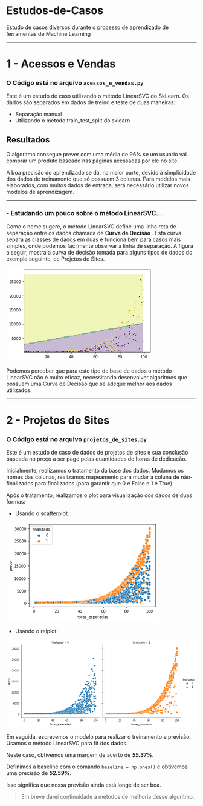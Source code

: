 # Estudos-de-Casos
Estudo de casos diversos durante o processo de aprendizado de ferramentas de Machine Learning

________________________________________________________

# 1 - Acessos e Vendas

### O Código está no arquivo `acessos_e_vendas.py`

Este é um estudo de caso utilizando o método LinearSVC do SkLearn.
Os dados são separados em dados de treino e teste de duas maneiras:

* Separação manual
* Utilizando o método train_test_split do sklearn

## Resultados

O algoritmo consegue prever com uma média de 96% se um usuário vai comprar um produto baseado nas páginas acessadas por ele no site.

A boa precisão do aprendizado se dá, na maior parte, devido à simplicidade dos dados de treinamento que só possuem 3 colunas.
Para modelos mais elaborados, com muitos dados de entrada, será necessário utilizar novos modelos de aprendizagem.

_________________________________________________________
### - Estudando um pouco sobre o método LinearSVC...

 Como o nome sugere, o método LinearSVC define uma linha reta de separação entre os dados chamada de **Curva de Decisão** . Esta curva separa as classes de dados em duas e funciona bem para casos mais simples, onde podemos facilmente observar a linha de separação. A figura a seguir, mostra a curva de decisão tomada para alguns tipos de dados do exemplo seguinte, de Projetos de Sites.

![](LinearSVC.png)

 Podemos perceber que para este tipo de base de dados o método LinearSVC não é muito eficaz, necessitando desenvolver algoritmos que possuem uma Curva de Decisão que se adeque melhor aos dados utilizados.
__________________________________________________________

# 2 - Projetos de Sites

### O Código está no arquivo `projetos_de_sites.py`

Este é um estudo de caso de dados de projetos de sites e sua conclusão baseada no preço a ser pago pelas quantidades de horas de dedicação.

Inicialmente, realizamos o tratamento da base dos dados. Mudamos os nomes das colunas, realizamos mapeamento para mudar a coluna de não-finalizados para finalizados (para garantir que 0 é False e 1 é True).

Após o tratamento, realizamos o plot para visualização dos dados de duas formas:
* Usando o scatterplot:

![](plot1.png)

* Usando o relplot:

![](plot2.png)

Em seguida, escrevemos o modelo para realizar o treinamento e previsão. Usamos o método LinearSVC para fit dos dados.

Neste caso, obtivemos uma margem de acerto de ***55.37%***.

Definimos a baseline com o comando `baseline = np.ones()` e obtivemos uma precisão de ***52.59%***.

Isso significa que nossa previsão ainda está longe de ser boa.

> Em breve darei continuidade a métodos de melhoria desse algoritmo.



